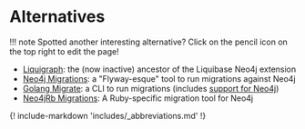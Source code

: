 # Alternatives

!!! note
    Spotted another interesting alternative? Click on the pencil icon on the top right to edit the page!

- [Liquigraph](https://www.liquigraph.org/): the (now inactive) ancestor of the Liquibase Neo4j extension
- [Neo4j Migrations](https://neo4j.com/labs/neo4j-migrations/): a "Flyway-esque" tool to run migrations against Neo4j
- [Golang Migrate](https://github.com/golang-migrate/migrate): a CLI to run migrations (includes [support for Neo4j](https://github.com/golang-migrate/migrate/tree/master/database/neo4j))
- [Neo4jRb Migrations](https://neo4jrb.readthedocs.io/en/stable/Migrations.html): A Ruby-specific migration tool for
  Neo4j

{! include-markdown 'includes/_abbreviations.md' !}
